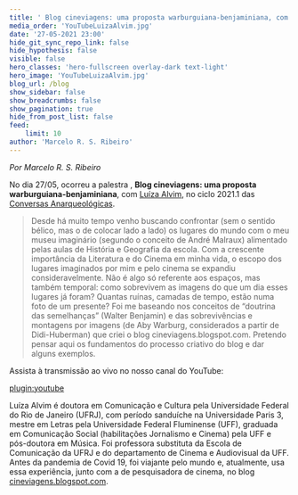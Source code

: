 ```yaml
---
title: ' Blog cineviagens: uma proposta warburguiana-benjaminiana, com Luíza Alvim '
media_order: 'YouTubeLuizaAlvim.jpg'
date: '27-05-2021 23:00'
hide_git_sync_repo_link: false
hide_hypothesis: false
visible: false
hero_classes: 'hero-fullscreen overlay-dark text-light'
hero_image: 'YouTubeLuizaAlvim.jpg'
blog_url: /blog
show_sidebar: false
show_breadcrumbs: false
show_pagination: true
hide_from_post_list: false
feed:
    limit: 10
author: 'Marcelo R. S. Ribeiro'
---
```


*Por Marcelo R. S. Ribeiro*

No dia 27/05, ocorreu a palestra , **Blog cineviagens: uma proposta warburguiana-benjaminiana**, com [Luíza Alvim](https://cineviagens.blogspot.com/), no ciclo 2021.1 das [Conversas Anarqueológicas](http://arqueologiadosensivel.ufba.br/projetos/extensao/anarqueologicas).

> Desde há muito tempo venho buscando confrontar (sem o sentido bélico, mas o de colocar lado a lado) os lugares do mundo com o meu museu imaginário (segundo o conceito de André Malraux) alimentado pelas aulas de História e Geografia da escola. Com a crescente importância da Literatura e do Cinema em minha vida, o escopo dos lugares imaginados por mim e pelo cinema se expandiu consideravelmente. Não é algo só referente aos espaços, mas também temporal: como sobrevivem as imagens do que um dia esses lugares já foram? Quantas ruínas, camadas de tempo, estão numa foto de um presente? Foi me baseando nos conceitos de “doutrina das semelhanças” (Walter Benjamin) e das sobrevivências e montagens por imagens (de Aby Warburg, considerados a partir de Didi-Huberman) que criei o blog cineviagens.blogspot.com. Pretendo pensar aqui os fundamentos do processo criativo do blog e dar alguns exemplos.

Assista à transmissão ao vivo no nosso canal do YouTube:

[plugin:youtube](https://www.youtube.com/watch?v=yfgJN2g45QM)

Luíza Alvim é doutora em Comunicação e Cultura pela Universidade Federal do Rio de Janeiro (UFRJ), com período sanduíche na Universidade Paris 3, mestre em Letras pela Universidade Federal Fluminense (UFF), graduada em Comunicação Social (habilitações Jornalismo e Cinema) pela UFF e pós-doutora em Música. Foi professora substituta da Escola de Comunicação da UFRJ e do departamento de Cinema e Audiovisual da UFF. Antes da pandemia de Covid 19, foi viajante pelo mundo e, atualmente, usa essa experiência, junto com a de pesquisadora de cinema, no blog [cineviagens.blogspot.com](https://cineviagens.blogspot.com/).
